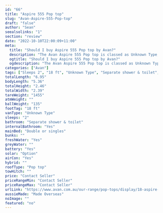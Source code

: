 ```yaml
---
id: "66"
title: "Aspire 555 Pop top"
slug: "Avan-Aspire-555-Pop-top"
draft: "false"
author: "Sean"
seealsolinks: "1"
section: "review"
date: "2022-10-10T22:00:09+11:00"
meta:
  title: "Should I buy Aspire 555 Pop top by Avan?"
  description: "The Avan Aspire 555 Pop top is classed as Unknown Type, and sleeps 2 people. It is Made Overseas and comes in at 18 ft. It generally has Separate shower & toilet."
  ogtitle: "Should I buy Aspire 555 Pop top by Avan?"
  ogdescription: "The Avan Aspire 555 Pop top is classed as Unknown Type, and sleeps 2 people. It is Made Overseas and comes in at 18 ft. It generally has Separate shower & toilet."
categories: ["Avan"]
tags: ["Sleeps 2", "18 ft", "Unknown Type", "Separate shower & toilet", "Pop top", "Price Unknown"]
totalLength: "6.95"
bodyLength: "5.36"
totalHeight: "2.46"
totalWidth: "2.39"
tareWeight: "1455"
atmWeight: ""
ballWeight: "135"
footTag: "18 ft"
vanType: "Unknown Type"
sleeps: "2"
bathroom: "Separate shower & toilet"
internalBathroom: "Yes"
mainBed: "Double or singles"
bunks: ""
freshWater: "Yes"
greyWater: ""
battery: "Yes"
solar: "Option"
airCon: "Yes"
hybrid: ""
roofType: "Pop top"
towHitch: ""
price: "Contact Seller"
priceRangeMin: "Contact Seller"
priceRangeMax: "Contact Seller"
urlLink: "https://www.avan.com.au/our-range/pop-tops/display/18-aspire-500-series-pop-top"
aussieMade: "Made Overseas"
noImage: ""
featured: "no"
---
```

